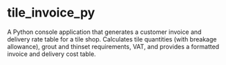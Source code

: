 # tile_invoice_py
A Python console application that generates a customer invoice and delivery rate table for a tile shop. Calculates tile quantities (with breakage allowance), grout and thinset requirements, VAT, and provides a formatted invoice and delivery cost table.
